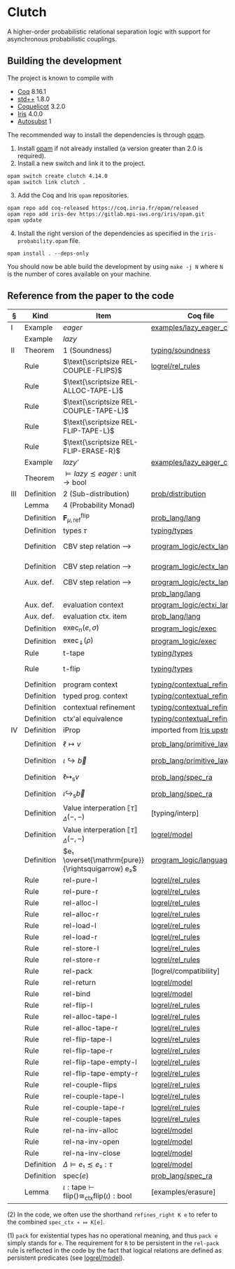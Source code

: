# Clutch
A higher-order probabilistic relational separation logic with support for asynchronous probabilistic couplings. 

## Building the development

The project is known to compile with
- [Coq](https://coq.inria.fr/) 8.16.1
- [std++](https://gitlab.mpi-sws.org/iris/stdpp) 1.8.0
- [Coquelicot](https://gitlab.inria.fr/coquelicot/coquelicot/) 3.2.0
- [Iris](https://gitlab.mpi-sws.org/iris/iris/) 4.0.0
- [Autosubst](https://github.com/coq-community/autosubst) 1

The recommended way to install the dependencies is through [opam](https://opam.ocaml.org/doc/Install.html).

1. Install [opam](https://opam.ocaml.org/doc/Install.html) if not already installed (a version greater than 2.0 is required).
2. Install a new switch and link it to the project.
```
opam switch create clutch 4.14.0
opam switch link clutch .
```
3. Add the Coq and Iris `opam` repositories.
```
opam repo add coq-released https://coq.inria.fr/opam/released
opam repo add iris-dev https://gitlab.mpi-sws.org/iris/opam.git
opam update
```
4. Install the right version of the dependencies as specified in the `iris-probability.opam` file.
```
opam install . --deps-only
```

You should now be able build the development by using `make -j N` where `N` is the number of cores available on your machine.

## Reference from the paper to the code

| §   | Kind       | Item                                                                                 | Coq file                       | Name                                      | Note |
|-----|------------|--------------------------------------------------------------------------------------|--------------------------------|-------------------------------------------|------|
| I   | Example    | $\mathit{eager}$                                                                     | [examples/lazy_eager_coin]     | `eager`                                   |      |
|     | Example    | $\mathit{lazy}$                                                                      |                                | `lazy`                                    |      |
| II  | Theorem    | 1 (Soundness)                                                                        | [typing/soundness]             | `refines_sound`                           |      |
|     | Rule       | $\text{\scriptsize REL-COUPLE-FLIPS}$                                                | [logrel/rel_rules]             | `refines_couple_flips`                    |      |
|     | Rule       | $\text{\scriptsize REL-ALLOC-TAPE-L}$                                                |                                | `refines_alloctape_l`                     |      |
|     | Rule       | $\text{\scriptsize REL-COUPLE-TAPE-L}$                                               |                                | `refines_couple_tape_flip`                |      |
|     | Rule       | $\text{\scriptsize REL-FLIP-TAPE-L}$                                                 |                                | `refines_flip_l`                          |      |
|     | Rule       | $\text{\scriptsize REL-FLIP-ERASE-R}$                                                |                                | `refines_couple_flips_r`                  |      |
|     | Example    | $\mathit{lazy'}$                                                                     | [examples/lazy_eager_coin]     | `lazy_with_tape`                          |      |
|     | Theorem    | $\vDash \mathit{lazy} \precsim \mathit{eager} : \text{unit} \rightarrow \text{bool}$ |                                | `lazy_eager_refinement`                   |      |
| III | Definition | 2 (Sub-distribution)                                                                 | [prob/distribution]            | `distr`                                   |      |
|     | Lemma      | 4 (Probability Monad)                                                                |                                | `dret_id_right`, etc.                     |      |
|     | Definition | $\mathbf{F}_{\mu{},\text{ref}}^\text{flip}$                                          | [prob_lang/lang]               | `expr`, `val`, `state`, `cfg`             |      |
|     | Definition | types *τ*                                                                            | [typing/types]                 | `type`                                    |      |
|     | Definition | CBV step relation ⟶                                                                  | [program_logic/ectx_language]  | `prim_step` (by lifting `head_step`)      |      |
|     | Definition | CBV step relation ⟶                                                                  | [program_logic/ectx_language]  | `prim_step` (by lifting `head_step`)      |      |
|     | Aux. def.  | CBV step relation ⟶                                                                  | [program_logic/ectx_language]  | `state_step`                              |      |
|     |            |                                                                                      | [prob_lang/lang]               | `head_step`                               |      |
|     | Aux. def.  | evaluation context                                                                   | [program_logic/ectxi_language] | `ectx = list ectx_item`                   |      |
|     | Aux. def.  | evaluation ctx. item                                                                 | [prob_lang/lang]               | `ectx_item`                               |      |
|     | Definition | $\text{exec}_n(e,σ)$                                                                 | [program_logic/exec]           | `exec`                                    |      |
|     | Definition | $\text{exec}_\Downarrow{}(ρ)$                                                        | [program_logic/exec]           | `lim_exec_val`                            |      |
|     | Rule       | t-tape                                                                               | [typing/types]                 | `TAllocTape` (part of `typed`)            |      |
|     | Rule       | t-flip                                                                               | [typing/types]                 | `TFlip`, `TFlipU` (part of `typed`)       |      |
|     | Definition | program context                                                                      | [typing/contextual_refinement] | `ctx_item`                                |      |
|     | Definition | typed prog. context                                                                  | [typing/contextual_refinement] | `typed_ctx_item`                          |      |
|     | Definition | contextual refinement                                                                | [typing/contextual_refinement] | `ctx_refines`                             |      |
|     | Definition | ctx'al equivalence                                                                   | [typing/contextual_refinement] | `ctx_equiv`                               |      |
| IV  | Definition | iProp                                                                                | imported from [Iris upstream]  | `iProp`                                   |      |
|     | Definition | $\ell \mapsto v$                                                                     | [prob_lang/primitive_laws]     | `ghost_map_elem prelocGS_heap`            |      |
|     | Definition | $\iota \hookrightarrow{} \vec{b}$                                                    | [prob_lang/primitive_laws]     | `ghost_map_elem prelocGS_tapes`           |      |
|     | Definition | $\ell \mapsto_{\mathsf{s}} v$                                                        | [prob_lang/spec_ra]            | `ghost_map_elem specGS_heap`              |      |
|     | Definition | $\iota \hookrightarrow_{\mathsf{s}} \vec{b}$                                         | [prob_lang/spec_ra]            | `ghost_map_elem specGS_tapes`             |      |
|     | Definition | Value interperation $⟦ τ ⟧_Δ(-,-)$                                 | [typing/interp]                | `interp`                                  |      |
|     | Definition | Value interperation $⟦ τ ⟧_Δ(-,-)$                                 | [logrel/model]                 | `lrel_bool`, `lrel_ref`, `lrel_tape`, etc |      |
|     | Definition | $e₁ \overset{\mathrm{pure}}{\rightsquigarrow} e₂$                                    | [program_logic/language]       | `PureExec`                                |      |
|     | Rule       | rel-pure-l                                                                           | [logrel/rel_rules]             | `refines_pure_l`                          |      |
|     | Rule       | rel-pure-r                                                                           | [logrel/rel_rules]             | `refines_pure_r`                          |      |
|     | Rule       | rel-alloc-l                                                                          | [logrel/rel_rules]             | `refines_alloc_l`                         |      |
|     | Rule       | rel-alloc-r                                                                          | [logrel/rel_rules]             | `refines_alloc_r`                         |      |
|     | Rule       | rel-load-l                                                                           | [logrel/rel_rules]             | `refines_load_l`                          |      |
|     | Rule       | rel-load-r                                                                           | [logrel/rel_rules]             | `refines_load_r`                          |      |
|     | Rule       | rel-store-l                                                                          | [logrel/rel_rules]             | `refines_store_l`                         |      |
|     | Rule       | rel-store-r                                                                          | [logrel/rel_rules]             | `refines_store_r`                         |      |
|     | Rule       | rel-pack                                                                             | [logrel/compatibility]         | `refines_pack`                            | (1)  |
|     | Rule       | rel-return                                                                           | [logrel/model]                 | `refines_ret`                             |      |
|     | Rule       | rel-bind                                                                             | [logrel/model]                 | `refines_bind`                            |      |
|     | Rule       | rel-flip-l                                                                           | [logrel/rel_rules]             | `refines_flipU_l`                         |      |
|     | Rule       | rel-alloc-tape-l                                                                     | [logrel/rel_rules]             | `refines_alloctape_l`                     |      |
|     | Rule       | rel-alloc-tape-r                                                                     | [logrel/rel_rules]             | `refines_alloctape_r`                     |      |
|     | Rule       | rel-flip-tape-l                                                                      | [logrel/rel_rules]             | `refines_flip_l`                          |      |
|     | Rule       | rel-flip-tape-r                                                                      | [logrel/rel_rules]             | `refines_flip_r`                          |      |
|     | Rule       | rel-flip-tape-empty-l                                                                | [logrel/rel_rules]             | `refines_flip_empty_l`                    |      |
|     | Rule       | rel-flip-tape-empty-r                                                                | [logrel/rel_rules]             | `refines_flip_empty_r`                    |      |
|     | Rule       | rel-couple-flips                                                                     | [logrel/rel_rules]             | `refines_couple_flips`                    |      |
|   | Rule | rel-couple-tape-l | [logrel/rel_rules] |                        |   |
|   | Rule | rel-couple-tape-r | [logrel/rel_rules] |                        |   |
|   | Rule | rel-couple-tapes  | [logrel/rel_rules] | `refines_couple_tapes` |   |
|   | Rule       | rel-na-inv-alloc              | [logrel/model]      | `refines_na_alloc`       |   |
|   | Rule       | rel-na-inv-open                                                                | [logrel/model]      | `refines_na_inv`         |   |
|   | Rule       | rel-na-inv-close                                                               | [logrel/model]      | `refines_na_close`       |   |
|   | Definition | $Δ \vDash e₁ \precsim e₂ : τ$                                                  | [logrel/model]      | `refines_def`            |   |
|   | Definition | $\text{spec}(e)$                                                               | [prob_lang/spec_ra] | `⤇ e` (`spec_prog_frag`) |   |
|   | Lemma      | $ι : \text{tape} ⊢ \text{flip} () ≅_{\text{ctx}} \text{flip}(ι) : \text{bool}$ | [examples/erasure]  | `flip_erasure_ctx`       |   |

(2) In the code, we often use the shorthand `refines_right K e` to refer to the combined `spec_ctx ∗ ⤇ K[e]`.

(1) `pack` for existential types has no operational meaning, and thus `pack e` simply stands for `e`. The requirement for `R` to be persistent in the `rel-pack` rule is reflected in the code by the fact that logical relations are defined as persistent predicates (see [logrel/model]).


[examples/lazy_eager_coin]: theories/examples/lazy_eager_coin.v
[logrel/rel_rules]: theories/logrel/rel_rules.v
[prob/distribution]: theories/prob/distribution.v
[prob_lang/lang]: theories/prob_lang/lang.v
[program_logic/ectx_language]: theories/program_logic/ectx_language.v
[program_logic/ectxi_language]: theories/program_logic/ectxi_language.v
[program_logic/exec]: theories/program_logic/exec.v
[program_logic/language]: theories/program_logic/language.v
[typing/contextual_refinement]: theories/typing/contextual_refinement.v
[typing/soundness]: theories/typing/soundness.v
[typing/types]: theories/typing/types.v
[prob_lang/primitive_laws]: theories/prob_lang/primitive_laws.v
[prob_lang/spec_ra]: theories/prob_lang/spec_ra.v
[logrel/model]: theories/logrel/model.v

[iris upstream]: https://gitlab.mpi-sws.org/iris/iris/-/blob/master/iris/base_logic/lib/iprop.v
